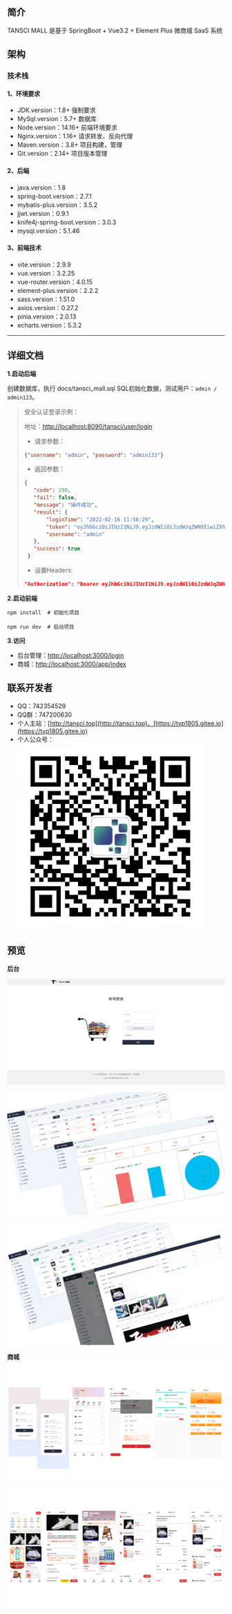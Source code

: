 ## 简介

TANSCI MALL 是基于 SpringBoot + Vue3.2 + Element Plus 微商城 SaaS 系统

## 架构

### 技术栈

#### 1、环境要求

- JDK.version：1.8+  强制要求
- MySql.version：5.7+  数据库
- Node.version：14.16+  前端环境要求
- Nginx.version：1.16+  请求转发、反向代理
- Maven.version：3.8+  项目构建，管理
- Git.version：2.14+  项目版本管理

#### 2、后端
- java.version：1.8
- spring-boot.version：2.7.1
- mybatis-plus.version：3.5.2
- jjwt.version：0.9.1
- knife4j-spring-boot.version：3.0.3
- mysql.version：5.1.46

#### 3、前端技术

- vite.version：2.9.9
- vue.version：3.2.25
- vue-router.version：4.0.15
- element-plus.version：2.2.2
- sass.version：1.51.0
- axios.version：0.27.2
- pinia.version：2.0.13
- echarts.version：5.3.2

---

## 详细文档

**1.启动后端**

创建数据库，执行 docs/tansci_mall.sql SQL初始化数据，测试用户：`admin / admin123`。

> 安全认证登录示例：
> 
> 地址：[http://localhost:8090/tansci/user/login](http://localhost:8090/tansci/user/login)
> 
> - 请求参数：
> ```json
> {"username": "admin", "password": "admin123"}
> ```
> 
> - 返回参数：
> ```json
> {
>    "code": 200,
>    "fail": false,
>    "message": "操作成功",
>    "result": {
>        "loginTime": "2022-02-16 11:58:29",
>        "token": "eyJhbGciOiJIUzI1NiJ9.eyJzdWIiOiJzdWJqZWN0IiwiZXhwIjoxNjQ0OTkxMTA4LCJwYXlsb2FkIjoie1wiYWNjb3VudE5vbkV4cGlyZWRcIjp0cnVlLFwiYWNjb3VudE5vbkxvY2tlZFwiOnRydWUsXCJhdXRob3JpdGllc1wiOlt7XCJhdXRob3JpdHlcIjpcIlJPTEVfTUVSQ0hBTlRTXCJ9XSxcImNyZWRlbnRpYWxzTm9uRXhwaXJlZFwiOnRydWUsXCJlbmFibGVkXCI6dHJ1ZSxcImlkXCI6XCJiYzNhYzI2ZTY5NzMxYjYxN2ViODAyNzQ0NTNmNmRiYVwiLFwicGFzc3dvcmRcIjpcIiQyYSQxMCR0bFdXZmpUT2JxTHNDNk9OcmhOTFwvLkdJcEFvRnUyMDVUWFBLNnhVUEhIcjFrQVwvcGFLNGxxXCIsXCJ1c2VybmFtZVwiOlwiYWRtaW5cIn0ifQ.8fXiQqlP9SLJK-_sPxws98VrUbDs5kvFysPmn3-Aqu8",
>        "username": "admin"
>    },
>    "success": true
>  }
> ```
> 
> - 设置Headers:
> ```json
> "Authorization": "Bearer eyJhbGciOiJIUzI1NiJ9.eyJzdWIiOiJzdWJqZWN0IiwiZXhwIjoxNjQ0ODk4NjY0LCJwYXlsb2FkIjoie1wiYWNjb3VudE5vbkV4cGlyZWRcIjp0cnVlLFwiYWNjb3VudE5vbkxvY2tlZFwiOnRydWUsXCJhdXRob3JpdGllc1wiOlt7XCJhdXRob3JpdHlcIjpcIlJPTEVfTUVSQ0hBTlRTXCJ9XSxcImNyZWRlbnRpYWxzTm9uRXhwaXJlZFwiOnRydWUsXCJlbmFibGVkXCI6dHJ1ZSxcImlkXCI6XCJiYzNhYzI2ZTY5NzMxYjYxN2ViODAyNzQ0NTNmNmRiYVwiLFwicGFzc3dvcmRcIjpcIiQyYSQxMCR0bFdXZmpUT2JxTHNDNk9OcmhOTFwvLkdJcEFvRnUyMDVUWFBLNnhVUEhIcjFrQVwvcGFLNGxxXCIsXCJ1c2VybmFtZVwiOlwiYWRtaW5cIn0ifQ.54GyxZs77ADpE_KYzdy8EAPOLYWL4AqcJDQId_SYCok"
> ```

**2.启动前端**

```shell
npm install  # 初始化项目

npm run dev  # 启动项目
```

**3.访问**
- 后台管理：[http://localhost:3000/login](http://localhost:3000/login)
- 商城：[http://localhost:3000/app/index](http://localhost:3000/app/index)

## 联系开发者

- QQ：742354529
- QQ群：747200630
- 个人主站：[http://tansci.top](http://tansci.top)、[https://typ1805.gitee.io](https://typ1805.gitee.io)
- 个人公众号：
![欢迎关注](./docs/image/gzh.jpg)

## 预览

**后台**

![后台登录](./docs/image/admin-login.png)

![工作台](./docs/image/admin-main.png)

![商品管理](./docs/image/admin-goods.png)

**商城**
![用户信息](./docs/image/mobil-setting.png)

![商城](./docs/image/mobil-index.png)
